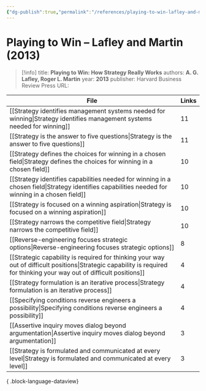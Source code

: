 ```yaml
---
{"dg-publish":true,"permalink":"/references/playing-to-win-lafley-and-martin-2013/"}
---
```



# Playing to Win – Lafley and Martin (2013)

> [!info]
> title: **Playing to Win: How Strategy Really Works**
> authors: **A. G. Lafley, Roger L. Martin**
> year: **2013**
> publisher: Harvard Business Review Press
> URL: 



| File                                                                                                                                                                        | Links |
| --------------------------------------------------------------------------------------------------------------------------------------------------------------------------- | ----- |
| [[Strategy identifies management systems needed for winning\|Strategy identifies management systems needed for winning]]                                                 | 11    |
| [[Strategy is the answer to five questions\|Strategy is the answer to five questions]]                                                                                   | 11    |
| [[Strategy defines the choices for winning in a chosen field\|Strategy defines the choices for winning in a chosen field]]                                               | 10    |
| [[Strategy identifies capabilities needed for winning in a chosen field\|Strategy identifies capabilities needed for winning in a chosen field]]                         | 10    |
| [[Strategy is focused on a winning aspiration\|Strategy is focused on a winning aspiration]]                                                                             | 10    |
| [[Strategy narrows the competitive field\|Strategy narrows the competitive field]]                                                                                       | 10    |
| [[Reverse-engineering focuses strategic options\|Reverse-engineering focuses strategic options]]                                                                         | 8     |
| [[Strategic capability is required for thinking your way out of difficult positions\|Strategic capability is required for thinking your way out of difficult positions]] | 4     |
| [[Strategy formulation is an iterative process\|Strategy formulation is an iterative process]]                                                                           | 4     |
| [[Specifying conditions reverse engineers a possibility\|Specifying conditions reverse engineers a possibility]]                                                         | 4     |
| [[Assertive inquiry moves dialog beyond argumentation\|Assertive inquiry moves dialog beyond argumentation]]                                                             | 3     |
| [[Strategy is formulated and communicated at every level\|Strategy is formulated and communicated at every level]]                                                       | 3     |

{ .block-language-dataview}
